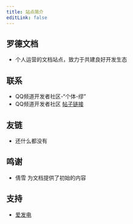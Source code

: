 ```yaml
---
title: 站点简介
editLink: false
---
```


 ## 罗德文档
 
 - 个人运营的文档站点，致力于共建良好开发生态
 
 ## 联系
 
 - QQ频道开发者社区-“个体-缪”
 - QQ频道开发者社区 [帖子链接](https://qun.qq.com/qqweb/qunpro/share?_wv=3&_wwv=128&appChannel=share&inviteCode=WEhLR&appChannel=share&contentID=MQ2w&businessType=2&from=246610&biz=ka&shareSource=5)
 
 ## 友链
 
 - 还什么都没有
 
 ## 鸣谢
 
 - 倩雪 为文档提供了初始的内容
 
 ## 支持

 - [爱发电](https://afdian.net/@rdocs)